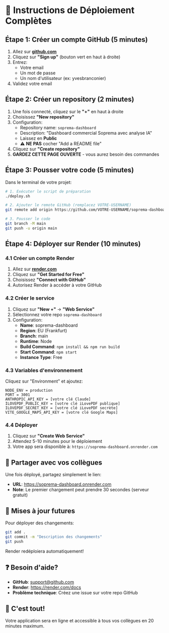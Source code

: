 # 🚀 Instructions de Déploiement Complètes

## Étape 1: Créer un compte GitHub (5 minutes)

1. Allez sur **[github.com](https://github.com)**
2. Cliquez sur **"Sign up"** (bouton vert en haut à droite)
3. Entrez:
   - Votre email
   - Un mot de passe
   - Un nom d'utilisateur (ex: yvesbranconier)
4. Validez votre email

## Étape 2: Créer un repository (2 minutes)

1. Une fois connecté, cliquez sur le **"+"** en haut à droite
2. Choisissez **"New repository"**
3. Configuration:
   - Repository name: `soprema-dashboard`
   - Description: "Dashboard commercial Soprema avec analyse IA"
   - Laissez en **Public**
   - ⚠️ **NE PAS** cocher "Add a README file"
4. Cliquez sur **"Create repository"**
5. **GARDEZ CETTE PAGE OUVERTE** - vous aurez besoin des commandes

## Étape 3: Pousser votre code (5 minutes)

Dans le terminal de votre projet:

```bash
# 1. Exécuter le script de préparation
./deploy.sh

# 2. Ajouter le remote GitHub (remplacez VOTRE-USERNAME)
git remote add origin https://github.com/VOTRE-USERNAME/soprema-dashboard.git

# 3. Pousser le code
git branch -M main
git push -u origin main
```

## Étape 4: Déployer sur Render (10 minutes)

### 4.1 Créer un compte Render
1. Allez sur **[render.com](https://render.com)**
2. Cliquez sur **"Get Started for Free"**
3. Choisissez **"Connect with GitHub"**
4. Autorisez Render à accéder à votre GitHub

### 4.2 Créer le service
1. Cliquez sur **"New +"** → **"Web Service"**
2. Sélectionnez votre repo `soprema-dashboard`
3. Configuration:
   - **Name**: soprema-dashboard
   - **Region**: EU (Frankfurt)
   - **Branch**: main
   - **Runtime**: Node
   - **Build Command**: `npm install && npm run build`
   - **Start Command**: `npm start`
   - **Instance Type**: Free

### 4.3 Variables d'environnement
Cliquez sur "Environment" et ajoutez:

```
NODE_ENV = production
PORT = 3001
ANTHROPIC_API_KEY = [votre clé Claude]
ILOVEPDF_PUBLIC_KEY = [votre clé iLovePDF publique]
ILOVEPDF_SECRET_KEY = [votre clé iLovePDF secrète]
VITE_GOOGLE_MAPS_API_KEY = [votre clé Google Maps]
```

### 4.4 Déployer
1. Cliquez sur **"Create Web Service"**
2. Attendez 5-10 minutes pour le déploiement
3. Votre app sera disponible à: `https://soprema-dashboard.onrender.com`

## 📱 Partager avec vos collègues

Une fois déployé, partagez simplement le lien:
- **URL**: https://soprema-dashboard.onrender.com
- **Note**: Le premier chargement peut prendre 30 secondes (serveur gratuit)

## 🔧 Mises à jour futures

Pour déployer des changements:
```bash
git add .
git commit -m "Description des changements"
git push
```
Render redéploiera automatiquement!

## ❓ Besoin d'aide?

- **GitHub**: support@github.com
- **Render**: https://render.com/docs
- **Problème technique**: Créez une issue sur votre repo GitHub

## 🎉 C'est tout!

Votre application sera en ligne et accessible à tous vos collègues en 20 minutes maximum.